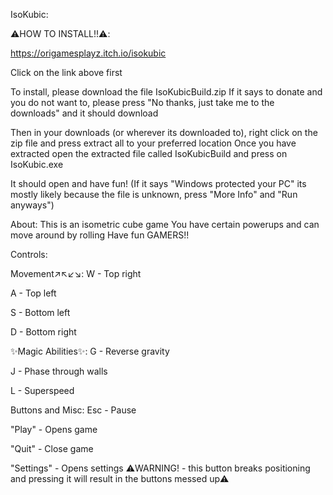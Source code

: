 IsoKubic:

⚠️HOW TO INSTALL!!⚠️:

https://origamesplayz.itch.io/isokubic

Click on the link above first

To install, please download the file IsoKubicBuild.zip
If it says to donate and you do not want to, please press "No thanks, just take me to the downloads" and it should download

Then in your downloads (or wherever its downloaded to), right click on the zip file and press extract all to your preferred location
Once you have extracted open the extracted file called IsoKubicBuild and press on IsoKubic.exe

It should open and have fun!
(If it says "Windows protected your PC" its mostly likely because the file is unknown, press "More Info" and "Run anyways")

About:
This is an isometric cube game
You have certain powerups and can move around by rolling
Have fun GAMERS!!

Controls:

Movement↗️↖️↙️↘️:
W - Top right

A - Top left

S - Bottom left

D - Bottom right

✨Magic Abilities✨:
G - Reverse gravity

J - Phase through walls

L - Superspeed

Buttons and Misc:
Esc - Pause

"Play" - Opens game

"Quit" - Close game

"Settings" - Opens settings ⚠️WARNING! - this button breaks positioning and pressing it will result in the buttons messed up⚠️
